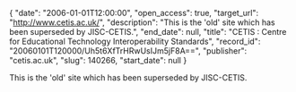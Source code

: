 {
  "date": "2006-01-01T12:00:00", 
  "open_access": true, 
  "target_url": "http://www.cetis.ac.uk/", 
  "description": "This is the 'old' site which has been superseded by JISC-CETIS.", 
  "end_date": null, 
  "title": "CETIS : Centre for Educational Technology Interoperability Standards", 
  "record_id": "20060101T120000/Uh5t6XfTrHRwUsIJm5jF8A==", 
  "publisher": "cetis.ac.uk", 
  "slug": 140266, 
  "start_date": null
}

This is the 'old' site which has been superseded by JISC-CETIS.